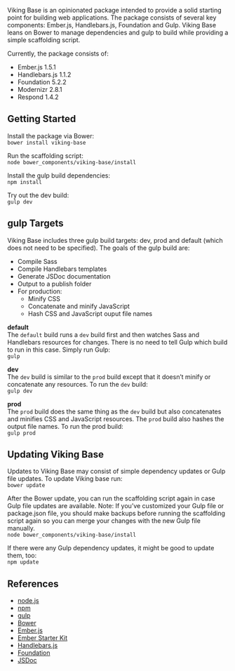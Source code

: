 Viking Base is an opinionated package intended to provide a solid starting point for building web applications. The package consists of several key components: Ember.js, Handlebars.js, Foundation and Gulp. Viking Base leans on Bower to manage dependencies and gulp to build while providing a simple scaffolding script.

Currently, the package consists of:

* Ember.js 1.5.1
* Handlebars.js 1.1.2
* Foundation 5.2.2
* Modernizr 2.8.1
* Respond 1.4.2

## Getting Started

Install the package via Bower:  
`bower install viking-base`

Run the scaffolding script:  
`node bower_components/viking-base/install`

Install the gulp build dependencies:  
`npm install`

Try out the dev build:  
`gulp dev`

## gulp Targets

Viking Base includes three gulp build targets: dev, prod and default (which does not need to be specified). The goals of the gulp build are:

* Compile Sass
* Compile Handlebars templates
* Generate JSDoc documentation
* Output to a publish folder
* For production:
    * Minify CSS
    * Concatenate and minify JavaScript
    * Hash CSS and JavaScript ouput file names

**default**  
The `default` build runs a `dev` build first and then watches Sass and Handlebars resources for changes. There is no need to tell Gulp which build to run in this case. Simply run Gulp:  
`gulp`

**dev**  
The `dev` build is similar to the `prod` build except that it doesn’t minify or concatenate any resources. To run the `dev` build:  
`gulp dev`

**prod**  
The `prod` build does the same thing as the `dev` build but also concatenates and minifies CSS and JavaScript resources. The `prod` build also hashes the output file names. To run the prod build:  
`gulp prod`

## Updating Viking Base

Updates to Viking Base may consist of simple dependency updates or Gulp file updates. To update Viking base run:  
`bower update`

After the Bower update, you can run the scaffolding script again in case Gulp file updates are available. Note: If you’ve customized your Gulp file or package.json file, you should make backups before running the scaffolding script again so you can merge your changes with the new Gulp file manually.  
`node bower_components/viking-base/install`

If there were any Gulp dependency updates, it might be good to update them, too:  
`npm update`

## References
* [node.js](http://nodejs.org/)
* [npm](http://npmjs.org/)
* [gulp](http://gulpjs.com/)
* [Bower](http://bower.io/)
* [Ember.js](http://emberjs.com/)
* [Ember Starter Kit](https://github.com/emberjs/starter-kit)
* [Handlebars.js](http://handlebarsjs.com/)
* [Foundation](http://foundation.zurb.com/)
* [JSDoc](http://usejsdoc.org/)